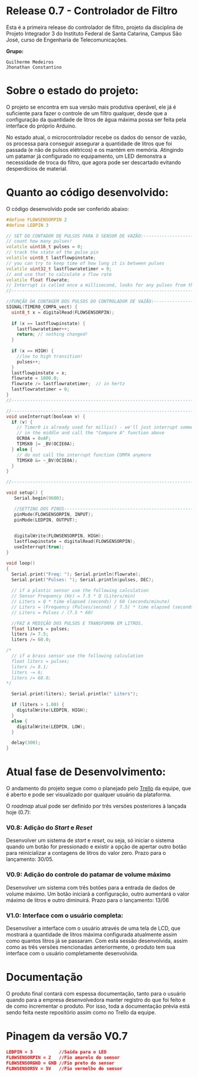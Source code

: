 # Release 0.7 - Controlador de Filtro 

Esta é a primeira release do controlador de filtro, projeto da disciplina de Projeto Integrador 3 do Instituto Federal de Santa Catarina, Campus São José, curso de Engenharia de Telecomunicações.

**Grupo:**
```
Guilherme Medeiros
Jhonathan Constantino
```

# Sobre o estado do projeto:

O projeto se encontra em sua versão mais produtiva operável, ele já é suficiente para fazer o controle de um filtro qualquer, desde que a configuração da quantidade de litros de água máxima possa ser feita pela interface do próprio Arduino.

No estado atual, o microcontrolador recebe os dados do sensor de vazão, os processa para conseguir assegurar a quantidade de litros que foi passada (e não de pulsos elétricos) e os mantém em memória. Atingindo um patamar já configurado no equipamento, um LED demonstra a necessidade de troca do filtro, que agora pode ser descartado evitando desperdícios de material.

# Quanto ao código desenvolvido:

O código desenvolvido pode ser conferido abaixo:

```C++
#define FLOWSENSORPIN 2
#define LEDPIN 3

// SET DO CONTADOR DE PULSOS PARA O SENSOR DE VAZÃO:-------------------------------------------------
// count how many pulses!
volatile uint16_t pulses = 0;
// track the state of the pulse pin
volatile uint8_t lastflowpinstate;
// you can try to keep time of how long it is between pulses
volatile uint32_t lastflowratetimer = 0;
// and use that to calculate a flow rate
volatile float flowrate;
// Interrupt is called once a millisecond, looks for any pulses from the sensor!
//---------------------------------------------------------------------------------------------------

//FUNÇÃO DA CONTAGEM DOS PULSOS DO CONTROLADOR DE VAZÃO:---------------------------------------------
SIGNAL(TIMER0_COMPA_vect) {
  uint8_t x = digitalRead(FLOWSENSORPIN);
  
  if (x == lastflowpinstate) {
    lastflowratetimer++;
    return; // nothing changed!
  }
  
  if (x == HIGH) {
    //low to high transition!
    pulses++;
  }
  lastflowpinstate = x;
  flowrate = 1000.0;
  flowrate /= lastflowratetimer;  // in hertz
  lastflowratetimer = 0;
}
//----------------------------------------------------------------------------------------------

//----------------------------------------------------------------------------------------------
void useInterrupt(boolean v) {
  if (v) {
    // Timer0 is already used for millis() - we'll just interrupt somewhere
    // in the middle and call the "Compare A" function above
    OCR0A = 0xAF;
    TIMSK0 |= _BV(OCIE0A);
  } else {
    // do not call the interrupt function COMPA anymore
    TIMSK0 &= ~_BV(OCIE0A);
  }
}

//---------------------------------------------------------------------------------------------

void setup() {
   Serial.begin(9600);

   //SETTING DOS PINOS-------------------------------------------------------------------------
   pinMode(FLOWSENSORPIN, INPUT);
   pinMode(LEDPIN, OUTPUT);

   
   digitalWrite(FLOWSENSORPIN, HIGH);
   lastflowpinstate = digitalRead(FLOWSENSORPIN);
   useInterrupt(true);
}

void loop()                     
{ 
  Serial.print("Freq: "); Serial.println(flowrate);
  Serial.print("Pulses: "); Serial.println(pulses, DEC);
  
  // if a plastic sensor use the following calculation
  // Sensor Frequency (Hz) = 7.5 * Q (Liters/min)
  // Liters = Q * time elapsed (seconds) / 60 (seconds/minute)
  // Liters = (Frequency (Pulses/second) / 7.5) * time elapsed (seconds) / 60
  // Liters = Pulses / (7.5 * 60)

  //FAZ A MEDIÇÃO DOS PULSOS E TRANSFORMA EM LITROS.
  float liters = pulses;
  liters /= 7.5;
  liters /= 60.0;

/*
  // if a brass sensor use the following calculation
  float liters = pulses;
  liters /= 8.1;
  liters -= 6;
  liters /= 60.0;
*/

  Serial.print(liters); Serial.println(" Liters");

  if (liters > 1.00) {
    digitalWrite(LEDPIN, HIGH);
  }
  else {
    digitalWrite(LEDPIN, LOW);
  }

  delay(300);
}
```
# Atual fase de Desenvolvimento:

O andamento do projeto segue como o planejado pelo [Trello](https://trello.com/b/0CHppdgA/pji3-controlador-de-filtro) da equipe, que é aberto e pode ser visualizado por qualquer usuário da plataforma.

O _roadmap_ atual pode ser definido por três versões posteriores à lançada hoje (0.7):

### V0.8: Adição do _Start_ e _Reset_
Desenvolver um sistema de _start_ e _reset_, ou seja, só iniciar o sistema quando um botão for pressionado e existir a opção de apertar outro botão para reinicializar a contagens de litros do valor zero.
Prazo para o lançamento: 30/05.

### V0.9: Adição do controle do patamar de volume máximo
Desenvolver um sistema com três botões para a entrada de dados de volume máximo. Um botão iniciará a configuração, outro aumentará o valor máximo de litros e outro diminuirá.
Prazo para o lançamento: 13/06

### V1.0: Interface com o usuário completa:
Desenvolver a interface com o usuário através de uma tela de LCD, que mostrará a quantidade de litros máxima configurada atualmente assim como quantos litros já se passaram. Com esta sessão desenvolvida, assim como as três versões mencionadas anteriormente, o produto tem sua interface com o usuário completamente desenvolvida.

# Documentação

O produto final contará com espessa documentação, tanto para o usuário quando para a empresa desenvolvedora manter registro do que foi feito e de como incrementar o produto. Por isso, toda a documentação prévia está sendo feita neste repositório assim como no Trello da equipe.

# Pinagem da versão V0.7

```json
LEDPIN = 3          //Saída para o LED
FLOWSENSORPIN = 2   //Fio amarelo do sensor
FLOWSENSORGND = GND //Fio preto do sensor
FLOWSENSOR5V = 5V   //Fio vermelho do sensor
